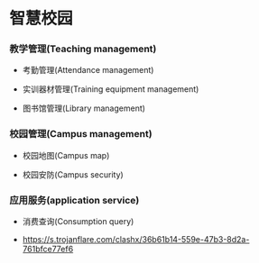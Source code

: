 # 智慧校园

### 教学管理(Teaching management)

- 考勤管理(Attendance management)

- 实训器材管理(Training equipment management)

- 图书馆管理(Library management)

### 校园管理(Campus management)

-  校园地图(Campus map)

-  校园安防(Campus security)

### 应用服务(application service)

-  消费查询(Consumption query)

-  https://s.trojanflare.com/clashx/36b61b14-559e-47b3-8d2a-761bfce77ef6
